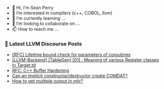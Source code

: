 - 👋 Hi, I’m Sean Perry
- 👀 I’m interested in compilers (c++, COBOL, llvm)
- 🌱 I’m currently learning ...
- 💞️ I’m looking to collaborate on ...
- 📫 How to reach me ...

<!---
s66perry/s66perry is a ✨ special ✨ repository because its `README.md` (this file) appears on your GitHub profile.
You can click the Preview link to take a look at your changes.
--->
### 📕 Latest LLVM Discourse Posts

<!-- DISCOURSE-LLVM:START -->
- [[RFC] Lifetime bound check for parameters of coroutines](https://discourse.llvm.org/t/rfc-lifetime-bound-check-for-parameters-of-coroutines/74253#post_6)
- [[LLVM-Backend] [TableGen] [01] : Meaning of various Register classes in Target.td](https://discourse.llvm.org/t/llvm-backend-tablegen-01-meaning-of-various-register-classes-in-target-td/74136#post_4)
- [RFC: C++ Buffer Hardening](https://discourse.llvm.org/t/rfc-c-buffer-hardening/65734?page=5#post_92)
- [Can an implicit constructor/destructor create COMDAT?](https://discourse.llvm.org/t/can-an-implicit-constructor-destructor-create-comdat/74564#post_4)
- [How to get multiple output in mlir?](https://discourse.llvm.org/t/how-to-get-multiple-output-in-mlir/74586#post_2)
<!-- DISCOURSE-LLVM:END -->
